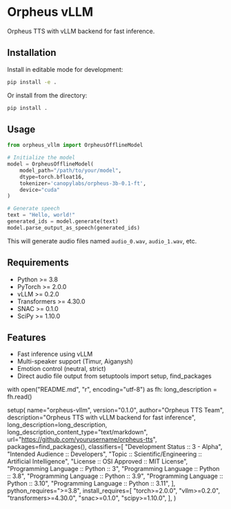 # Orpheus vLLM

Orpheus TTS with vLLM backend for fast inference.

## Installation

Install in editable mode for development:

```bash
pip install -e .
```

Or install from the directory:

```bash
pip install .
```

## Usage

```python
from orpheus_vllm import OrpheusOfflineModel

# Initialize the model
model = OrpheusOfflineModel(
    model_path="/path/to/your/model",
    dtype=torch.bfloat16,
    tokenizer='canopylabs/orpheus-3b-0.1-ft',
    device="cuda"
)

# Generate speech
text = "Hello, world!"
generated_ids = model.generate(text)
model.parse_output_as_speech(generated_ids)
```

This will generate audio files named `audio_0.wav`, `audio_1.wav`, etc.

## Requirements

- Python >= 3.8
- PyTorch >= 2.0.0
- vLLM >= 0.2.0
- Transformers >= 4.30.0
- SNAC >= 0.1.0
- SciPy >= 1.10.0

## Features

- Fast inference using vLLM
- Multi-speaker support (Timur, Aiganysh)
- Emotion control (neutral, strict)
- Direct audio file output
from setuptools import setup, find_packages

with open("README.md", "r", encoding="utf-8") as fh:
    long_description = fh.read()

setup(
    name="orpheus-vllm",
    version="0.1.0",
    author="Orpheus TTS Team",
    description="Orpheus TTS with vLLM backend for fast inference",
    long_description=long_description,
    long_description_content_type="text/markdown",
    url="https://github.com/yourusername/orpheus-tts",
    packages=find_packages(),
    classifiers=[
        "Development Status :: 3 - Alpha",
        "Intended Audience :: Developers",
        "Topic :: Scientific/Engineering :: Artificial Intelligence",
        "License :: OSI Approved :: MIT License",
        "Programming Language :: Python :: 3",
        "Programming Language :: Python :: 3.8",
        "Programming Language :: Python :: 3.9",
        "Programming Language :: Python :: 3.10",
        "Programming Language :: Python :: 3.11",
    ],
    python_requires=">=3.8",
    install_requires=[
        "torch>=2.0.0",
        "vllm>=0.2.0",
        "transformers>=4.30.0",
        "snac>=0.1.0",
        "scipy>=1.10.0",
    ],
)

